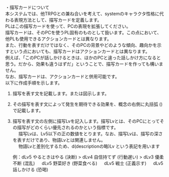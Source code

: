 ・描写カードについて	
本システムでは、他TRPGとの兼ね合いを考えて、systemのキャラクタ性格に代わる表現方法として、描写カードを定義します。	
PLはこの描写カードを使って、PCの表現を拡張してください。	
描写カードは、そのPCを使うPL固有のものとして扱います。この点において、他PLも使用できるアクションカードとは異なります。	
また、行動を表すだけではなく、そのPCの背景やどのような傾向、趣向かを示すという点においても、描写カードはアクションカードとは異なります。	
例えば、「このPCが話しかけるときは、ほかのPCと違った話しかけ方になると思う。だから、効果も違うはずだ」ということで、描写カードを作っても構いません。	
なお、描写カードは、アクションカードと併用可能です。	
以下に作成手順を示します。	
	
1. 描写を表す文を記載します。または図示します。	
2. その描写を表す文によって発生を期待できる効果を、概念の右側に丸括弧 () で記載します。	
3. 描写を表す文の左側に描写Lvを記入します。描写Lvとは、そのPCにとってその描写がどのくらい優先されるのかという指標です。	
　 描写Lvは、Lv5以下の正の数値をとります。なお、描写Lvは、描写の深さを表すだけであり、物語Lvとは関連しません。	
　 物語Lvと差別化するため、d(descriptionの略)Lv という表記を用います	
	
	例：dLv5 やるときはやる (決断)  >  dLv4 自信持てず (行動遅い)  >  dLv3 優柔不断 (混乱) 
	　  dLv5 野菜好き (野菜食べる) 
	　  dLv5 戦士 (正義示す)
	　  dLv5 話しかける (恐喝)

